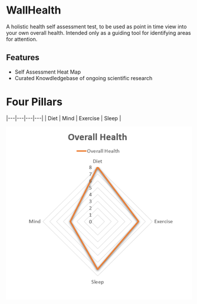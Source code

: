 # WallHealth #

A holistic health self assessment test, to be used as point in time view into your own overall health. Intended only as a guiding tool for identifying areas for attention.

## Features ##

* Self Assessment Heat Map
* Curated Knowdledgebase of  ongoing scientific research

# Four Pillars #


|---|---|---|---|
| Diet | Mind | Exercise  | Sleep  | 

![Overall Health Radar](OverallHealth.png)



